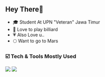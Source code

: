 ## Hey There👋

<!--
**adaamxrb/adaamxrb** is a ✨ _special_ ✨ repository because its `README.md` (this file) appears on your GitHub profile.

Here are some ideas to get you started:

- 🔭 I’m currently working on ...
- 🌱 I’m currently learning ...
- 👯 I’m looking to collaborate on ...
- 🤔 I’m looking for help with ...
- 💬 Ask me about ...
- 📫 How to reach me: ...
- 😄 Pronouns: ...
- ⚡ Fun fact: ...
-->
- 🎓 Student At UPN "Veteran" Jawa Timur
- 🎱 Love to play billiard
- 💗 Also Love u..
- 🌕 Want to go to Mars

### ☑️ Tech & Tools Mostly Used
<div>
    <img src="https://skillicons.dev/icons?i=javascript,nodejs,react,nextjs,typescript,tailwind,prisma,planetscale,bash,devto,github" />
    <img src="https://skillicons.dev/icons?i=vscode,git,bash,python,c,html,css,php,laravel,bootstrap,mysql,deno" /><br>
</div>
